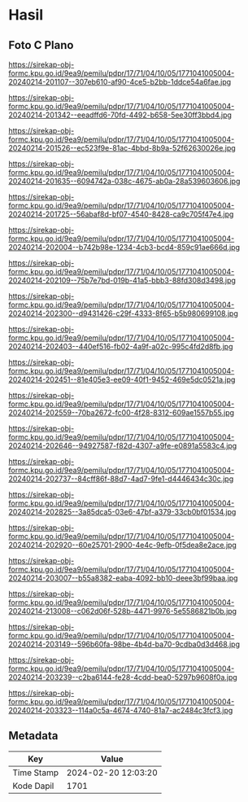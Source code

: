 # Hasil

## Foto C Plano

https://sirekap-obj-formc.kpu.go.id/9ea9/pemilu/pdpr/17/71/04/10/05/1771041005004-20240214-201107--307eb610-af90-4ce5-b2bb-1ddce54a6fae.jpg

https://sirekap-obj-formc.kpu.go.id/9ea9/pemilu/pdpr/17/71/04/10/05/1771041005004-20240214-201342--eeadffd6-70fd-4492-b658-5ee30ff3bbd4.jpg

https://sirekap-obj-formc.kpu.go.id/9ea9/pemilu/pdpr/17/71/04/10/05/1771041005004-20240214-201526--ec523f9e-81ac-4bbd-8b9a-52f62630026e.jpg

https://sirekap-obj-formc.kpu.go.id/9ea9/pemilu/pdpr/17/71/04/10/05/1771041005004-20240214-201635--6094742a-038c-4675-ab0a-28a539603606.jpg

https://sirekap-obj-formc.kpu.go.id/9ea9/pemilu/pdpr/17/71/04/10/05/1771041005004-20240214-201725--56abaf8d-bf07-4540-8428-ca9c705f47e4.jpg

https://sirekap-obj-formc.kpu.go.id/9ea9/pemilu/pdpr/17/71/04/10/05/1771041005004-20240214-202004--b742b98e-1234-4cb3-bcd4-859c91ae666d.jpg

https://sirekap-obj-formc.kpu.go.id/9ea9/pemilu/pdpr/17/71/04/10/05/1771041005004-20240214-202109--75b7e7bd-019b-41a5-bbb3-88fd308d3498.jpg

https://sirekap-obj-formc.kpu.go.id/9ea9/pemilu/pdpr/17/71/04/10/05/1771041005004-20240214-202300--d9431426-c29f-4333-8f65-b5b980699108.jpg

https://sirekap-obj-formc.kpu.go.id/9ea9/pemilu/pdpr/17/71/04/10/05/1771041005004-20240214-202403--440ef516-fb02-4a9f-a02c-995c4fd2d8fb.jpg

https://sirekap-obj-formc.kpu.go.id/9ea9/pemilu/pdpr/17/71/04/10/05/1771041005004-20240214-202451--81e405e3-ee09-40f1-9452-469e5dc0521a.jpg

https://sirekap-obj-formc.kpu.go.id/9ea9/pemilu/pdpr/17/71/04/10/05/1771041005004-20240214-202559--70ba2672-fc00-4f28-8312-609ae1557b55.jpg

https://sirekap-obj-formc.kpu.go.id/9ea9/pemilu/pdpr/17/71/04/10/05/1771041005004-20240214-202646--94927587-f82d-4307-a9fe-e0891a5583c4.jpg

https://sirekap-obj-formc.kpu.go.id/9ea9/pemilu/pdpr/17/71/04/10/05/1771041005004-20240214-202737--84cff86f-88d7-4ad7-9fe1-d4446434c30c.jpg

https://sirekap-obj-formc.kpu.go.id/9ea9/pemilu/pdpr/17/71/04/10/05/1771041005004-20240214-202825--3a85dca5-03e6-47bf-a379-33cb0bf01534.jpg

https://sirekap-obj-formc.kpu.go.id/9ea9/pemilu/pdpr/17/71/04/10/05/1771041005004-20240214-202920--60e25701-2900-4e4c-9efb-0f5dea8e2ace.jpg

https://sirekap-obj-formc.kpu.go.id/9ea9/pemilu/pdpr/17/71/04/10/05/1771041005004-20240214-203007--b55a8382-eaba-4092-bb10-deee3bf99baa.jpg

https://sirekap-obj-formc.kpu.go.id/9ea9/pemilu/pdpr/17/71/04/10/05/1771041005004-20240214-213008--c062d06f-528b-4471-9976-5e5586821b0b.jpg

https://sirekap-obj-formc.kpu.go.id/9ea9/pemilu/pdpr/17/71/04/10/05/1771041005004-20240214-203149--596b60fa-98be-4b4d-ba70-9cdba0d3d468.jpg

https://sirekap-obj-formc.kpu.go.id/9ea9/pemilu/pdpr/17/71/04/10/05/1771041005004-20240214-203239--c2ba6144-fe28-4cdd-bea0-5297b9608f0a.jpg

https://sirekap-obj-formc.kpu.go.id/9ea9/pemilu/pdpr/17/71/04/10/05/1771041005004-20240214-203323--114a0c5a-4674-4740-81a7-ac2484c3fcf3.jpg


## Metadata

| Key        | Value               |
| ---------- | ------------------- |
| Time Stamp | 2024-02-20 12:03:20 |
| Kode Dapil | 1701                |



